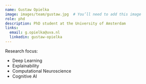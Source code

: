 ```yaml
---
name: Gustaw Opielka
image: images/team/gustaw.jpg  # You’ll need to add this image
role: phd
description: PhD student at the University of Amsterdam
links:
  email: g.opielka@uva.nl
  linkedin: gustaw-opielka
---
```


Research focus: 
- Deep Learning  
- Explainability  
- Computational Neuroscience  
- Cognitive AI  
